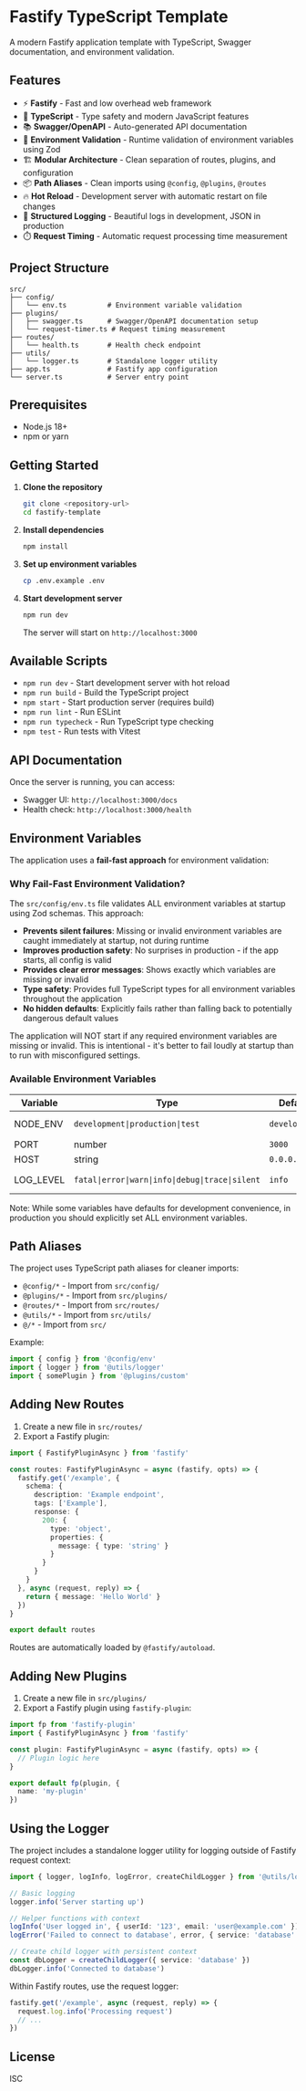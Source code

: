 # Fastify TypeScript Template

A modern Fastify application template with TypeScript, Swagger documentation, and environment validation.

## Features

- ⚡ **Fastify** - Fast and low overhead web framework
- 🔷 **TypeScript** - Type safety and modern JavaScript features
- 📚 **Swagger/OpenAPI** - Auto-generated API documentation
- 🔐 **Environment Validation** - Runtime validation of environment variables using Zod
- 🏗️ **Modular Architecture** - Clean separation of routes, plugins, and configuration
- 📦 **Path Aliases** - Clean imports using `@config`, `@plugins`, `@routes`
- 🔥 **Hot Reload** - Development server with automatic restart on file changes
- 📝 **Structured Logging** - Beautiful logs in development, JSON in production
- ⏱️ **Request Timing** - Automatic request processing time measurement

## Project Structure

```
src/
├── config/
│   └── env.ts          # Environment variable validation
├── plugins/
│   ├── swagger.ts      # Swagger/OpenAPI documentation setup
│   └── request-timer.ts # Request timing measurement
├── routes/
│   └── health.ts       # Health check endpoint
├── utils/
│   └── logger.ts       # Standalone logger utility
├── app.ts              # Fastify app configuration
└── server.ts           # Server entry point
```

## Prerequisites

- Node.js 18+ 
- npm or yarn

## Getting Started

1. **Clone the repository**
   ```bash
   git clone <repository-url>
   cd fastify-template
   ```

2. **Install dependencies**
   ```bash
   npm install
   ```

3. **Set up environment variables**
   ```bash
   cp .env.example .env
   ```

4. **Start development server**
   ```bash
   npm run dev
   ```

   The server will start on `http://localhost:3000`

## Available Scripts

- `npm run dev` - Start development server with hot reload
- `npm run build` - Build the TypeScript project
- `npm start` - Start production server (requires build)
- `npm run lint` - Run ESLint
- `npm run typecheck` - Run TypeScript type checking
- `npm test` - Run tests with Vitest

## API Documentation

Once the server is running, you can access:
- Swagger UI: `http://localhost:3000/docs`
- Health check: `http://localhost:3000/health`

## Environment Variables

The application uses a **fail-fast approach** for environment validation:

### Why Fail-Fast Environment Validation?

The `src/config/env.ts` file validates ALL environment variables at startup using Zod schemas. This approach:

- **Prevents silent failures**: Missing or invalid environment variables are caught immediately at startup, not during runtime
- **Improves production safety**: No surprises in production - if the app starts, all config is valid
- **Provides clear error messages**: Shows exactly which variables are missing or invalid
- **Type safety**: Provides full TypeScript types for all environment variables throughout the application
- **No hidden defaults**: Explicitly fails rather than falling back to potentially dangerous default values

The application will NOT start if any required environment variables are missing or invalid. This is intentional - it's better to fail loudly at startup than to run with misconfigured settings.

### Available Environment Variables

| Variable | Type | Default | Description |
|----------|------|---------|-------------|
| NODE_ENV | `development\|production\|test` | `development` | Application environment |
| PORT | number | `3000` | Server port |
| HOST | string | `0.0.0.0` | Server host |
| LOG_LEVEL | `fatal\|error\|warn\|info\|debug\|trace\|silent` | `info` | Logging level |

Note: While some variables have defaults for development convenience, in production you should explicitly set ALL environment variables.

## Path Aliases

The project uses TypeScript path aliases for cleaner imports:

- `@config/*` - Import from `src/config/`
- `@plugins/*` - Import from `src/plugins/`
- `@routes/*` - Import from `src/routes/`
- `@utils/*` - Import from `src/utils/`
- `@/*` - Import from `src/`

Example:
```typescript
import { config } from '@config/env'
import { logger } from '@utils/logger'
import { somePlugin } from '@plugins/custom'
```

## Adding New Routes

1. Create a new file in `src/routes/`
2. Export a Fastify plugin:

```typescript
import { FastifyPluginAsync } from 'fastify'

const routes: FastifyPluginAsync = async (fastify, opts) => {
  fastify.get('/example', {
    schema: {
      description: 'Example endpoint',
      tags: ['Example'],
      response: {
        200: {
          type: 'object',
          properties: {
            message: { type: 'string' }
          }
        }
      }
    }
  }, async (request, reply) => {
    return { message: 'Hello World' }
  })
}

export default routes
```

Routes are automatically loaded by `@fastify/autoload`.

## Adding New Plugins

1. Create a new file in `src/plugins/`
2. Export a Fastify plugin using `fastify-plugin`:

```typescript
import fp from 'fastify-plugin'
import { FastifyPluginAsync } from 'fastify'

const plugin: FastifyPluginAsync = async (fastify, opts) => {
  // Plugin logic here
}

export default fp(plugin, {
  name: 'my-plugin'
})
```

## Using the Logger

The project includes a standalone logger utility for logging outside of Fastify request context:

```typescript
import { logger, logInfo, logError, createChildLogger } from '@utils/logger'

// Basic logging
logger.info('Server starting up')

// Helper functions with context
logInfo('User logged in', { userId: '123', email: 'user@example.com' })
logError('Failed to connect to database', error, { service: 'database' })

// Create child logger with persistent context
const dbLogger = createChildLogger({ service: 'database' })
dbLogger.info('Connected to database')
```

Within Fastify routes, use the request logger:
```typescript
fastify.get('/example', async (request, reply) => {
  request.log.info('Processing request')
  // ...
})
```

## License

ISC